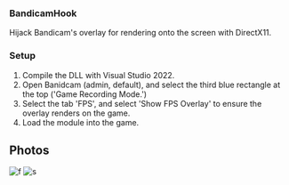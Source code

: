 ### BandicamHook
Hijack Bandicam's overlay for rendering onto the screen with DirectX11.

### Setup
1. Compile the DLL with Visual Studio 2022.
2. Open Banidcam (admin, default), and select the third blue rectangle at the top ('Game Recording Mode.')
3. Select the tab 'FPS', and select 'Show FPS Overlay' to ensure the overlay renders on the game.
4. Load the module into the game.

## Photos
![f](https://i.imgur.com/hYuRRRY.png)
![s](https://i.imgur.com/ZbN7Xn5.png)
